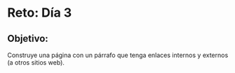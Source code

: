 # Reto: Día 3

## Objetivo:
Construye una página con un párrafo que tenga enlaces internos y externos (a otros sitios web).